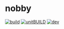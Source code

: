 # nobby
[![build](https://github.com/NoobBugHunter/nobby/actions/workflows/buildA.yml/badge.svg)](https://github.com/NoobBugHunter/nobby/actions/workflows/build.yml)
[![unitBUILD](https://github.com/NoobBugHunter/nobby/actions/workflows/unitA.yml/badge.svg)](https://github.com/NoobBugHunter/nobby/actions/workflows/unit.yml)
[![dev](https://github.com/NoobBugHunter/nobby/actions/workflows/devA.yml/badge.svg)](https://github.com/NoobBugHunter/nobby/actions/workflows/dev.yml)

